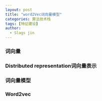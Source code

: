 ```yaml
---
layout: post
title: "word2Vec词向量模型"
categories: 算法技术栈
tags: [特征建设]
author:
  - Slags jin
---
```




### 词向量
### Distributed representation词向量表示
### 词向量模型
### Word2vec

